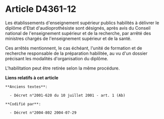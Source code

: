 # Article D4361-12

Les établissements d'enseignement supérieur publics habilités à délivrer le diplôme d'Etat d'audioprothésiste sont désignés,
après avis du Conseil national de l'enseignement supérieur et de la recherche, par arrêté des ministres chargés de
l'enseignement supérieur et de la santé.

Ces arrêtés mentionnent, le cas échéant, l'unité de formation et de recherche responsable de la préparation habilitée, au vu
d'un dossier précisant les modalités d'organisation du diplôme.

L'habilitation peut être retirée selon la même procédure.

**Liens relatifs à cet article**

	**Anciens textes**:

	  - Décret n°2001-620 du 10 juillet 2001 - art. 1 (Ab)

	**Codifié par**:

	  - Décret n°2004-802 2004-07-29
